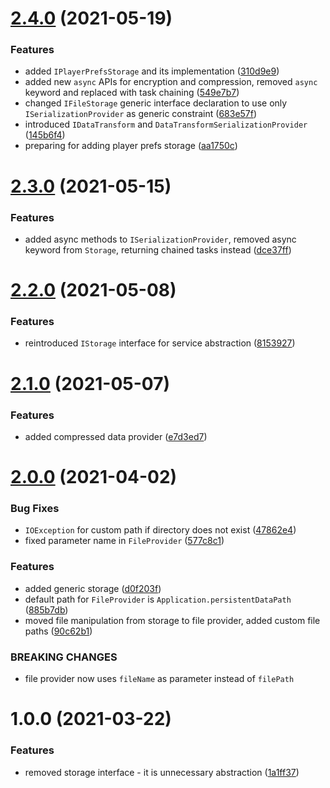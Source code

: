 # [2.4.0](https://github.com/dre0dru/LocalStorage/compare/v2.3.0...v2.4.0) (2021-05-19)


### Features

* added `IPlayerPrefsStorage` and its implementation ([310d9e9](https://github.com/dre0dru/LocalStorage/commit/310d9e99dd5f6032764b6b89958386eac555dfa4))
* added new `async` APIs for encryption and compression, removed `async` keyword and replaced with task chaining ([549e7b7](https://github.com/dre0dru/LocalStorage/commit/549e7b77ee6360a5853fab1075d87e3ae221c4b7))
* changed `IFileStorage` generic interface declaration to use only `ISerializationProvider` as generic constraint ([683e57f](https://github.com/dre0dru/LocalStorage/commit/683e57fe0bb42c2701d1a1e83b3148f5c0f58300))
* introduced `IDataTransform` and `DataTransformSerializationProvider` ([145b6f4](https://github.com/dre0dru/LocalStorage/commit/145b6f4b73da206d4d530479e2c236a1d327f7c4))
* preparing for adding player prefs storage ([aa1750c](https://github.com/dre0dru/LocalStorage/commit/aa1750c427dd0a9b87eb20a7d48d40e0aa05d229))

# [2.3.0](https://github.com/dre0dru/LocalStorage/compare/v2.2.0...v2.3.0) (2021-05-15)


### Features

* added async methods to `ISerializationProvider`, removed async keyword from `Storage`, returning chained tasks instead ([dce37ff](https://github.com/dre0dru/LocalStorage/commit/dce37ff34a6c9f6170456fb31422764196bc6276))

# [2.2.0](https://github.com/dre0dru/LocalStorage/compare/v2.1.0...v2.2.0) (2021-05-08)


### Features

* reintroduced `IStorage` interface for service abstraction ([8153927](https://github.com/dre0dru/LocalStorage/commit/8153927ea81bf3244e648e88854c96172a611c3d))

# [2.1.0](https://github.com/dre0dru/LocalStorage/compare/v2.0.0...v2.1.0) (2021-05-07)


### Features

* added compressed data provider ([e7d3ed7](https://github.com/dre0dru/LocalStorage/commit/e7d3ed7f3524f2b279ec9295b2c6e27555f2ffbb))

# [2.0.0](https://github.com/dre0dru/LocalStorage/compare/v1.0.0...v2.0.0) (2021-04-02)


### Bug Fixes

* `IOException` for custom path if directory does not exist ([47862e4](https://github.com/dre0dru/LocalStorage/commit/47862e47c0b89b521ba2628729e735c9eeb40737))
* fixed parameter name in `FileProvider` ([577c8c1](https://github.com/dre0dru/LocalStorage/commit/577c8c141272888d554da5264d282e47947dd7ca))


### Features

* added generic storage ([d0f203f](https://github.com/dre0dru/LocalStorage/commit/d0f203f747f1ab6804121a05826fc509ae5ab6b8))
* default path for `FileProvider` is `Application.persistentDataPath` ([885b7db](https://github.com/dre0dru/LocalStorage/commit/885b7db8c519431ebd94f6072cc29a2d1db94d9a))
* moved file manipulation from storage to file provider, added custom file paths ([90c62b1](https://github.com/dre0dru/LocalStorage/commit/90c62b12f4995db66168a745691cc9083697d005))


### BREAKING CHANGES

* file provider now uses `fileName` as parameter instead of `filePath`

# 1.0.0 (2021-03-22)


### Features

* removed storage interface - it is unnecessary abstraction ([1a1ff37](https://github.com/dre0dru/LocalStorage/commit/1a1ff377d2c2d236264a67c0efbe54aa37287012))
